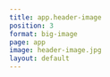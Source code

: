 ```yaml
---
title: app.header-image
position: 3
format: big-image
page: app
image: header-image.jpg
layout: default
---
```


